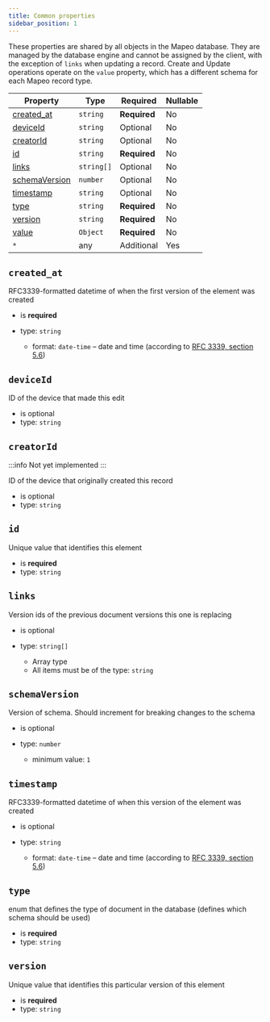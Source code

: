 ```yaml
---
title: Common properties
sidebar_position: 1
---
```


These properties are shared by all objects in the Mapeo database. They are managed by the database engine and cannot be assigned by the client, with the exception of `links` when updating a record. Create and Update operations operate on the `value` property, which has a different schema for each Mapeo record type.

| Property                        | Type       | Required     | Nullable |
| ------------------------------- | ---------- | ------------ | -------- |
| [created_at](#created_at)       | `string`   | **Required** | No       |
| [deviceId](#deviceid)           | `string`   | Optional     | No       |
| [creatorId](#creatorId)         | `string`   | Optional     | No       |
| [id](#id)                       | `string`   | **Required** | No       |
| [links](#links)                 | `string[]` | Optional     | No       |
| [schemaVersion](#schemaversion) | `number`   | Optional     | No       |
| [timestamp](#timestamp)         | `string`   | Optional     | No       |
| [type](#type)                   | `string`   | **Required** | No       |
| [version](#version)             | `string`   | **Required** | No       |
| [value](#value)                 | `Object`   | **Required** | No       |
| `*`                             | any        | Additional   | Yes      |

## `created_at`

RFC3339-formatted datetime of when the first version of the element was created

- is **required**
- type: `string`

  - format: `date-time` – date and time (according to [RFC 3339, section 5.6](http://tools.ietf.org/html/rfc3339))

## `deviceId`

ID of the device that made this edit

- is optional
- type: `string`

## `creatorId`

:::info
Not yet implemented
:::

ID of the device that originally created this record

- is optional
- type: `string`

## `id`

Unique value that identifies this element

- is **required**
- type: `string`

## `links`

Version ids of the previous document versions this one is replacing

- is optional
- type: `string[]`

  - Array type
  - All items must be of the type: `string`

## `schemaVersion`

Version of schema. Should increment for breaking changes to the schema

- is optional
- type: `number`

  - minimum value: `1`

## `timestamp`

RFC3339-formatted datetime of when this version of the element was created

- is optional
- type: `string`

  - format: `date-time` – date and time (according to [RFC 3339, section 5.6](http://tools.ietf.org/html/rfc3339))

## `type`

enum that defines the type of document in the database (defines which schema should be used)

- is **required**
- type: `string`

## `version`

Unique value that identifies this particular version of this element

- is **required**
- type: `string`
